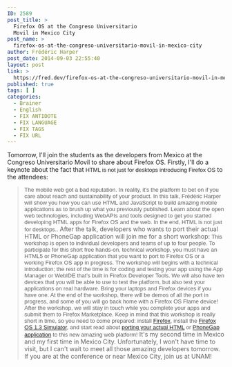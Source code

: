 ```yaml
---
ID: 2589
post_title: >
  Firefox OS at the Congreso Universitario
  Movil in Mexico City
post_name: >
  firefox-os-at-the-congreso-universitario-movil-in-mexico-city
author: Frédéric Harper
post_date: 2014-09-03 22:55:40
layout: post
link: >
  https://fred.dev/firefox-os-at-the-congreso-universitario-movil-in-mexico-city/
published: true
tags: [ ]
categories:
  - Brainer
  - English
  - FIX ANTIDOTE
  - FIX LANGUAGE
  - FIX TAGS
  - FIX URL
---
```

Tomorrow, I'll join the students as the developers from Mexico at the Congreso Universitario Movil to share about Firefox OS. Firstly, I'll do a keynote about the fact that <span style="font: 13px Arial;">HTML is not just for desktops introducing Firefox OS</span> to the attendees: 
> <span style="font: 13px Arial;">The mobile web got a bad reputation. In reality, it's the platform to bet on if you care about reach and sustainability of your product. In this talk, Frédéric Harper will show you how you can use HTML and JavaScript to build amazing mobile applications as to brush up what you previously published. Learn about the open web technologies, including WebAPIs and tools designed to get you started developing HTML apps for Firefox OS and the web. In the end, HTML is not just for desktops..</span> After the talk, developers who wants to port their actual HTML or PhoneGap application will join me for a short workshop: 
> <span style="font: 13px Arial;">This workshop is open to individual developers and teams of up to four people. To participate for this short free hands-on, technical workshop, you must have an HTML5 or PhoneGap application that you want to port to Firefox OS or a working Firefox OS app in progress. The workshop will begins with a technical introduction; the rest of the time is for coding and testing your app using the App Manager or WebIDE that’s built in Firefox Developer Tools. We will also have ten devices that you will be able to use to test the platform, but also test your applications on real hardware. Bring your laptops and Firefox devices if you have one. At the end of the workshop, there will be demos of all the port in progress, and some of you will go back home with a Firefox OS Flame device! After the workshop, we will stay in touch while you complete your apps and submit them to Firefox Marketplace. Keep in mind that this workshop is really short in time, so you need to come prepared: install <a title="Download Firefox" href="https://www.mozilla.org/en-US/firefox/new/">Firefox</a>, install the <a title="Download the Firefox OS 1.3 simulator" href="https://ftp.mozilla.org/pub/mozilla.org/labs/fxos-simulator/">Firefox OS 1.3 Simulator</a>, and start read about <a title="General Firefox OS documentation" href="https://developer.mozilla.org/en-US/Apps">porting your actual HTML</a> or <a title="Documentation on porting PhoneGap application to Firefox OS" href="https://hacks.mozilla.org/2014/02/building-cordova-apps-for-firefox-os/">PhoneGap application</a> to this new amazing web platform!</span> It's my second time in Mexico and my first time in Mexico City. Unfortunately, I won't have time to visit, but I can't wait to meet all those amazing developers tomorrow. If you are at the conference or near Mexico City, join us at UNAM!